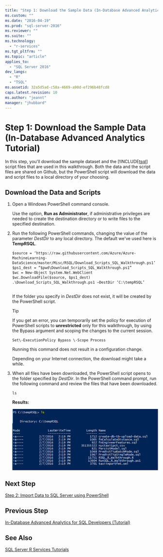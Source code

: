 ```yaml
---
title: "Step 1: Download the Sample Data (In-Database Advanced Analytics Tutorial) | Microsoft Docs"
ms.custom: ""
ms.date: "2016-04-19"
ms.prod: "sql-server-2016"
ms.reviewer: ""
ms.suite: ""
ms.technology: 
  - "r-services"
ms.tgt_pltfrm: ""
ms.topic: "article"
applies_to: 
  - "SQL Server 2016"
dev_langs: 
  - "R"
  - "TSQL"
ms.assetid: 32a5d5ad-c58a-4669-a90d-ef296b48fcd8
caps.latest.revision: 10
ms.author: "jeannt"
manager: "jhubbard"
---
```

# Step 1: Download the Sample Data (In-Database Advanced Analytics Tutorial)
In this step, you'll download the sample dataset and the [!INCLUDE[tsql](../../../a9notintoc/includes/tsql-md.md)] script files that are used in this walkthrough. Both the data and the script files are shared on Github, but the PowerShell script will download the data and script files to a local directory of your choosing.  
  
## Download the Data and Scripts  
  
1.  Open a Windows PowerShell command console.  
  
    Use the option, **Run as Administrator**, if administrative privileges are needed  to create the destination directory or to write files to the specified destination.  
  
2.  Run the following PowerShell commands, changing the value of the parameter *DestDir* to any local directory.  The default we've used here is **TempRSQL**.  
  
    ```  
    $source = ‘https://raw.githubusercontent.com/Azure/Azure-MachineLearning-DataScience/master/Misc/RSQL/Download_Scripts_SQL_Walkthrough.ps1’  
    $ps1_dest = “$pwd\Download_Scripts_SQL_Walkthrough.ps1”  
    $wc = New-Object System.Net.WebClient  
    $wc.DownloadFile($source, $ps1_dest)  
    .\Download_Scripts_SQL_Walkthrough.ps1 –DestDir ‘C:\tempRSQL’  
  
    ```  
  
    If the folder you specify in *DestDir* does not exist, it will be created by the PowerShell script.  
  
    > [!TIP]  
    > If you get an error, you can temporarily set the policy for  execution of PowerShell scripts to **unrestricted** only for this walkthrough, by using the Bypass argument and scoping the changes to the current session.  
    >   
    >````  
    > Set\-ExecutionPolicy Bypass \-Scope Process  
    >````   
    > Running this command does not result in a configuration change.  
  
    Depending on your Internet connection, the download might take a while.  
  
3.  When all files have been downloaded, the PowerShell script opens to the folder specified by  *DestDir*. In the PowerShell command prompt, run the following command and review the files that have been downloaded.  
  
    ```  
    ls  
    ```  
  
    **Results:**  
  
    ![list of files downloaded by PowerShell script](../../../advanced-analytics/r-services/tutorials/media/rsql-devtut-filelist.PNG "list of files downloaded by PowerShell script")  
  
## Next Step  
[Step 2: Import Data to SQL Server using PowerShell](../../../advanced-analytics/r-services/tutorials/step-2-import-data-to-sql-server-using-powershell.md)  
  
## Previous Step  
[In-Database Advanced Analytics for SQL Developers &#40;Tutorial&#41;](../../../advanced-analytics/r-services/tutorials/in-database-advanced-analytics-for-sql-developers-tutorial.md)  
  
## See Also  
[SQL Server R Services Tutorials](../../../advanced-analytics/r-services/tutorials/sql-server-r-services-tutorials.md)  
  
  
  

